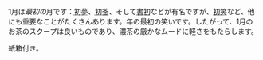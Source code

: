 <p>1月は<em>最初の</em>月です：<abbr title="hatsuyume, the first dream of the new year">初夢</abbr>、<abbr title="hatsugama, the first tea invitation of the new year">初釜</abbr>、そして<abbr title="kakizome, first calligraphy of the new year">書初</abbr>などが有名ですが、<abbr title="hatsuwarai">初笑</abbr>など、他にも重要なことがたくさんあります。年の最初の笑いです。したがって、1月のお茶のスクープは良いものであり、濃茶の厳かなムードに軽さをもたらします。</p>
<p>紙箱付き。</p>
